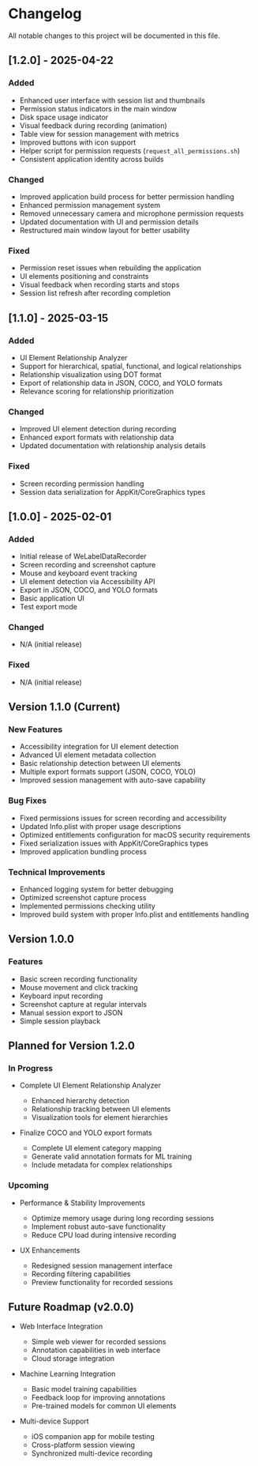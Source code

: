 # Changelog

All notable changes to this project will be documented in this file.

## [1.2.0] - 2025-04-22

### Added
- Enhanced user interface with session list and thumbnails
- Permission status indicators in the main window
- Disk space usage indicator
- Visual feedback during recording (animation)
- Table view for session management with metrics
- Improved buttons with icon support
- Helper script for permission requests (`request_all_permissions.sh`)
- Consistent application identity across builds

### Changed
- Improved application build process for better permission handling
- Enhanced permission management system
- Removed unnecessary camera and microphone permission requests
- Updated documentation with UI and permission details
- Restructured main window layout for better usability

### Fixed
- Permission reset issues when rebuilding the application
- UI elements positioning and constraints
- Visual feedback when recording starts and stops
- Session list refresh after recording completion

## [1.1.0] - 2025-03-15

### Added
- UI Element Relationship Analyzer
- Support for hierarchical, spatial, functional, and logical relationships
- Relationship visualization using DOT format
- Export of relationship data in JSON, COCO, and YOLO formats
- Relevance scoring for relationship prioritization

### Changed
- Improved UI element detection during recording
- Enhanced export formats with relationship data
- Updated documentation with relationship analysis details

### Fixed
- Screen recording permission handling
- Session data serialization for AppKit/CoreGraphics types

## [1.0.0] - 2025-02-01

### Added
- Initial release of WeLabelDataRecorder
- Screen recording and screenshot capture
- Mouse and keyboard event tracking
- UI element detection via Accessibility API
- Export in JSON, COCO, and YOLO formats
- Basic application UI
- Test export mode

### Changed
- N/A (initial release)

### Fixed
- N/A (initial release)

## Version 1.1.0 (Current)

### New Features
- Accessibility integration for UI element detection
- Advanced UI element metadata collection
- Basic relationship detection between UI elements
- Multiple export formats support (JSON, COCO, YOLO)
- Improved session management with auto-save capability

### Bug Fixes
- Fixed permissions issues for screen recording and accessibility
- Updated Info.plist with proper usage descriptions
- Optimized entitlements configuration for macOS security requirements
- Fixed serialization issues with AppKit/CoreGraphics types
- Improved application bundling process

### Technical Improvements
- Enhanced logging system for better debugging
- Optimized screenshot capture process
- Implemented permissions checking utility
- Improved build system with proper Info.plist and entitlements handling

## Version 1.0.0

### Features
- Basic screen recording functionality
- Mouse movement and click tracking
- Keyboard input recording
- Screenshot capture at regular intervals
- Manual session export to JSON
- Simple session playback

## Planned for Version 1.2.0

### In Progress
- Complete UI Element Relationship Analyzer
  - Enhanced hierarchy detection
  - Relationship tracking between UI elements
  - Visualization tools for element hierarchies

- Finalize COCO and YOLO export formats
  - Complete UI element category mapping
  - Generate valid annotation formats for ML training
  - Include metadata for complex relationships

### Upcoming
- Performance & Stability Improvements
  - Optimize memory usage during long recording sessions
  - Implement robust auto-save functionality
  - Reduce CPU load during intensive recording
  
- UX Enhancements
  - Redesigned session management interface
  - Recording filtering capabilities
  - Preview functionality for recorded sessions

## Future Roadmap (v2.0.0)

- Web Interface Integration
  - Simple web viewer for recorded sessions
  - Annotation capabilities in web interface
  - Cloud storage integration

- Machine Learning Integration
  - Basic model training capabilities
  - Feedback loop for improving annotations
  - Pre-trained models for common UI elements

- Multi-device Support
  - iOS companion app for mobile testing
  - Cross-platform session viewing
  - Synchronized multi-device recording 